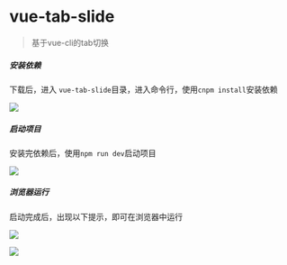 # vue-tab-slide

> 基于vue-cli的tab切换

##### 安装依赖

下载后，进入 `vue-tab-slide`目录，进入命令行，使用`cnpm install`安装依赖

![](http://pukwfcio0.bkt.clouddn.com/026.png)

##### 启动项目

安装完依赖后，使用`npm run dev`启动项目

![](http://pukwfcio0.bkt.clouddn.com/027.png)

##### 浏览器运行

启动完成后，出现以下提示，即可在浏览器中运行

![](http://pukwfcio0.bkt.clouddn.com/028.png)

![](http://pukwfcio0.bkt.clouddn.com/029.png)